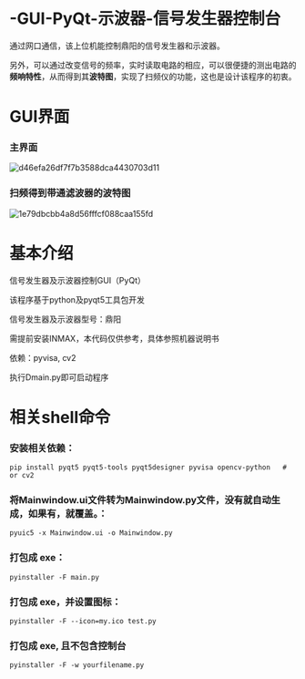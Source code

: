 # -GUI-PyQt-示波器-信号发生器控制台

通过网口通信，该上位机能控制鼎阳的信号发生器和示波器。

另外，可以通过改变信号的频率，实时读取电路的相应，可以很便捷的测出电路的**频响特性**，从而得到其**波特图**，实现了扫频仪的功能，这也是设计该程序的初衷。

# GUI界面
### 主界面
![d46efa26df7f7b3588dca4430703d11](https://github.com/L-Rocket/-GUI-PyQt-/assets/93325265/bfe5949d-8481-4ffa-9d5b-28bfd6f73c7f)
### 扫频得到带通滤波器的波特图
![1e79dbcbb4a8d56fffcf088caa155fd](https://github.com/L-Rocket/-GUI-PyQt-/assets/93325265/fe62c70e-0920-4c44-b243-145c3ce8a9b5)

# 基本介绍



信号发生器及示波器控制GUI（PyQt）

该程序基于python及pyqt5工具包开发

信号发生器及示波器型号：鼎阳

需提前安装INMAX，本代码仅供参考，具体参照机器说明书

依赖：pyvisa, cv2

执行Dmain.py即可启动程序


# 相关shell命令


### 安装相关依赖：
```shell
pip install pyqt5 pyqt5-tools pyqt5designer pyvisa opencv-python   # or cv2 
```


### 将Mainwindow.ui文件转为Mainwindow.py文件，没有就自动生成，如果有，就覆盖。：
```shell
pyuic5 -x Mainwindow.ui -o Mainwindow.py          
```


### 打包成 exe：
```shell
​pyinstaller -F main.py    
```

### 打包成 exe，并设置图标：
```shell
pyinstaller -F --icon=my.ico test.py   
```

### 打包成 exe, 且不包含控制台
```shell
pyinstaller -F -w yourfilename.py 
```






